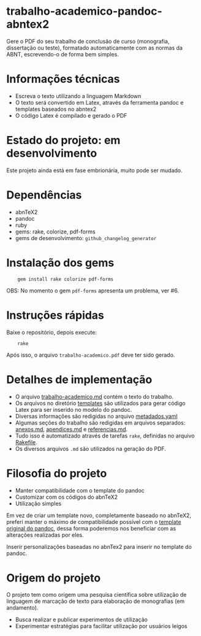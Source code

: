 # trabalho-academico-pandoc-abntex2

Gere o PDF do seu trabalho de conclusão de curso (monografia, dissertação ou teste),
formatado automaticamente com as normas da ABNT, escrevendo-o de forma bem simples.

# Informações técnicas

- Escreva o texto utilizando a linguagem Markdown
- O texto será convertido em Latex, através da ferramenta pandoc e templates 
baseados no abntex2
- O código Latex é compilado e gerado o PDF

# Estado do projeto: em desenvolvimento

Este projeto ainda está em fase embrionária, muito pode ser mudado.

# Dependências

- abnTeX2
- pandoc
- ruby
- gems: rake, colorize, pdf-forms
- gems de desenvolvimento:  `github_changelog_generator`

# Instalação dos gems

        gem install rake colorize pdf-forms

OBS: No momento o gem `pdf-forms` apresenta um problema, ver #6.

# Instruções rápidas

Baixe o repositório, depois execute:

        rake
		
Após isso, o arquivo `trabalho-academico.pdf` deve ter sido gerado.

# Detalhes de implementação

- O arquivo [trabalho-academico.md](https://github.com/abntex/trabalho-academico-pandoc-abntex2/blob/master/trabalho-academico.md) contém o texto do trabalho.
- Os arquivos no diretório [templates](https://github.com/abntex/trabalho-academico-pandoc-abntex2/tree/master/templates) são utilizados para gerar código  Latex para ser inserido no modelo do pandoc. 
- Diversas informações são redigidas no arquivo [metadados.yaml](https://github.com/abntex/trabalho-academico-pandoc-abntex2/blob/master/metadados.yaml)
- Algumas seções do trabalho são redigidas em arquivos separados: [anexos.md](https://github.com/abntex/trabalho-academico-pandoc-abntex2/blob/master/anexos.md), [apendices.md](https://github.com/abntex/trabalho-academico-pandoc-abntex2/blob/master/apendices.md) e [referencias.md](https://github.com/abntex/trabalho-academico-pandoc-abntex2/blob/master/referencias.md).
- Tudo isso é automatizado através de tarefas `rake`, definidas no arquivo [Rakefile](https://github.com/abntex/trabalho-academico-pandoc-abntex2/blob/master/Rakefile).
- Os diversos arquivos `.md` são utilizados na geração do PDF.

# Filosofia do projeto

- Manter compatibilidade com o template do pandoc
- Customizar com os códigos do abnTeX2
- Utilização simples

Em vez de criar um template novo, completamente baseado no abnTeX2,
preferi manter o máximo de compatibilidade possível com o
[template original do pandoc](https://github.com/jgm/pandoc-templates/blob/master/default.latex),
dessa forma poderemos nos beneficiar com as alterações realizadas por
eles.

Inserir personalizações baseadas no abnTex2 para inserir no template
do pandoc.

# Origem do projeto

O projeto tem como origem uma pesquisa científica sobre utilização de linguagem
de marcação de texto para elaboração de monografias (em andamento).

- Busca realizar e publicar experimentos de utilização
- Experimentar estratégias para facilitar utilização por usuários leigos

